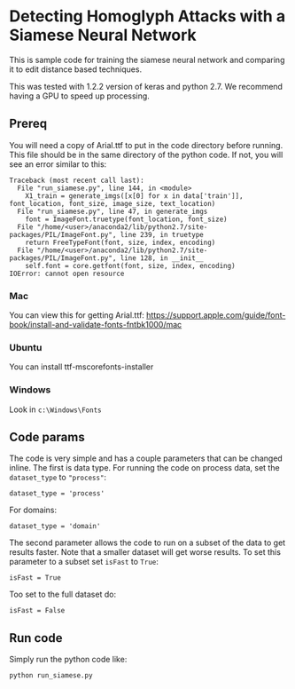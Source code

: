 # Detecting Homoglyph Attacks with a Siamese Neural Network
This is sample code for training the siamese neural network and comparing it to edit distance based techniques.  

This was tested with 1.2.2 version of keras and python 2.7.  We recommend having a GPU to speed up processing.

## Prereq
You will need a copy of Arial.ttf to put in the code directory before running.  This file should be in the same directory of the python code.  If not, you will see an error similar to this:

```
Traceback (most recent call last):
  File "run_siamese.py", line 144, in <module>
    X1_train = generate_imgs([x[0] for x in data['train']], font_location, font_size, image_size, text_location)
  File "run_siamese.py", line 47, in generate_imgs
    font = ImageFont.truetype(font_location, font_size)
  File "/home/<user>/anaconda2/lib/python2.7/site-packages/PIL/ImageFont.py", line 239, in truetype
    return FreeTypeFont(font, size, index, encoding)
  File "/home/<user>/anaconda2/lib/python2.7/site-packages/PIL/ImageFont.py", line 128, in __init__
    self.font = core.getfont(font, size, index, encoding)
IOError: cannot open resource
```

### Mac

You can view this for getting Arial.ttf: https://support.apple.com/guide/font-book/install-and-validate-fonts-fntbk1000/mac

### Ubuntu

You can install ttf-mscorefonts-installer

### Windows

Look in `c:\Windows\Fonts`

## Code params
The code is very simple and has a couple parameters that can be changed inline.  The first is data type.  For running the code on process data, set the `dataset_type` to `"process"`:

```
dataset_type = 'process'
```

For domains:

```
dataset_type = 'domain'
```

The second parameter allows the code to run on a subset of the data to get results faster.  Note that a smaller dataset will get worse results.  To set this parameter to a subset set `isFast` to `True`:

```
isFast = True
```

Too set to the full dataset do:

```
isFast = False
```

## Run code

Simply run the python code like:

```
python run_siamese.py
```
